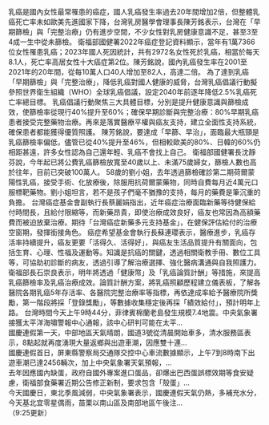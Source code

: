 
乳癌是國內女性最常罹患的癌症，國人乳癌發生率過去20年間增加2倍，但整體乳癌死亡率未如歐美先進國家下降，台灣乳房醫學會理事長陳芳銘表示，台灣在「早期篩檢」與「完整治療」仍有進步空間，不少女性對乳房健康意識不足，甚至3至4成一生中從未篩檢。
衛福部國健署2022年癌症登記資料顯示，當年有1萬7366位女性罹患乳癌；2023年國人死因統計，共有2972名女性死於乳癌，相當於每天8.1人，死亡率高居女性十大癌症第2位。陳芳銘說，國內乳癌發生率在2001至2021年的20年間，從每10萬人口40人增加至82人，高達二倍。
為了達到乳癌「早期篩檢」與「完整治療」，降低乳癌對國人健康的威脅，台灣乳癌倡議行動擬參照世界衛生組織（WHO）全球乳癌倡議，設定2040年前逐年降低2.5%乳癌死亡率總目標。
乳癌倡議行動聚焦三大具體目標，分別是提升健康意識與篩檢成效，使篩檢率從現行40%提升至60%；確保早期診斷與完整治療：80%早期乳癌患者接受完整藥物治療。再來是落實醫療平權與癌友支持，建立全面性支持系統，確保患者都能獲得優質照護。
陳芳銘說，要達成「早篩、早治」，面臨最大瓶頸是乳癌篩檢率偏低，儘管已從40%提升至46%，但相較歐美的80%、日韓的60%仍相距甚遠，許多女性認為自己還年輕、乳癌不會找上自己。
衛福部國健署長沈靜芬說，今年起已將公費乳癌篩檢放寬至40歲以上、未滿75歲婦女，篩檢人數也高於往年，目前已突破100萬人。
58歲的劉小姐，去年透過篩檢確診第二期荷爾蒙陽性乳癌，接受手術、化放療後，除服用抗荷爾蒙藥物，同時自費每月近4萬元口服標靶藥物。劉小姐坦言，若不是孩子們毫不猶豫的支持，每月的藥費是筆沉重的負擔。
台灣癌症基金會副執行長蔡麗娟指出，近年癌症治療面臨新藥等待健保給付時間長，且給付限縮等，而新藥昂貴，即使治療成效良好，癌友也常因為高額藥費而被迫放棄治療。期待「台灣癌症新藥多元支持基金」，在健保評估給付的治療空窗期，發揮銜接角色。
癌症希望基金會執行長蘇連瓔表示，醫療進步，乳癌存活率持續提升，癌友更要「活得久、活得好」，與癌友生活品質提升有關面向，包括生育、心理、性福及運動等。知識是抗癌的關鍵，透過相關衛教手冊、數位工具等，可協助初診斷的病友，透過引導了解治療選擇、強化醫病溝通與自我照護力。
衛福部長石崇良表示，明年將透過「健康幣」及「乳癌論質計酬」等措施，來提高乳癌篩檢率及乳癌治療成效。論質計酬方案，將乳癌照顧歷程建立儀表板，了解各醫院各期乳癌5年存活率、各醫院完整治療率等指標，再依達成率給予醫療院所獎勵，第一階段將採「登錄獎勵」，等數據收集穩定後再採「績效給付」，預計明年上路。
                    台灣時間今天上午9時44分，菲律賓棉蘭老島發生規模7.4地震。中央氣象署接獲太平洋海嘯警報中心通報，該中心研判可能在太平...                  
                    國慶連假第一天，中部地區天氣晴朗，國道3號從清晨開始車多，清水服務區表示，8點起就再度湧現大量返鄉與出遊車潮，因應雙十連...                  
                    國慶連假首日，屏東縣警察局交通隊交控中心車流數據顯示，上午7到8時南下出遊車潮已達2456輛次，加上中央氣象署天氣預報，...                  
                    去年因應國內缺蛋，政府自國外專案進口蛋品，卻爆出巴西蛋誤標效期等食安疑慮，衛福部食藥署近期公告修正新制，要求包含「殼蛋」...                  
                    今天國慶日，東北季風減弱，中央氣象署表示，國慶連假天氣仍熱，多補充水分，今天基北宜零星偶雨，苗栗以南山區及南部地區午後注...                  
                    （9:25更新）                  